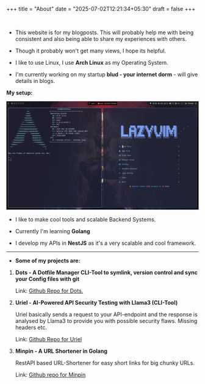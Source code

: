 +++
title = "About"
date = "2025-07-02T12:21:34+05:30"
draft = false
+++

</br>

-  This website is for my blogposts. This will probably help me with being consistent and also being 
able to share my experiences with others.

- Though it probably won't get many views, I hope its helpful.

- I like to use Linux, I use **Arch Linux** as my Operating System.

- I'm currently working on my startup **blud - your internet dorm** - will give details in blogs.

**My setup:** 

![alt text](../images/archsetup.png)

- I like to make cool tools and scalable Backend Systems.

- Currently I'm learning **Golang**

- I develop my APIs in **NestJS** as it's a very scalable and cool framework.
---
- **Some of my projects are:** 

1. **Dots - A Dotfile Manager CLI-Tool to symlink, version control and sync your
Config files with git**

    Link: [Github Repo for Dots.](https://github.com/Ethics03/Dots)

2. **Uriel - AI-Powered API Security Testing with Llama3 (CLI-Tool)**

    Uriel basically sends a request to your API-endpoint and the response
    is analysed by Llama3 to provide you with possible security flaws.
    Missing headers etc.

    Link: [Github Repo for Uriel](https://github.com/Ethics03/Uriel)

3. **Minpin - A URL Shortener in Golang**

    RestAPI based URL-Shortener for easy short links for big chunky URLs.

    Link: [Github repo for Minpin](https://github.com/Ethics03/Minpin)




